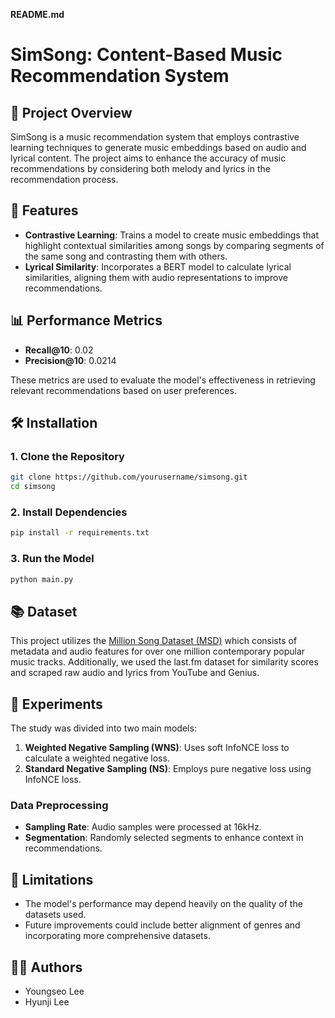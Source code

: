 **README.md**

# SimSong: Content-Based Music Recommendation System

## 📖 Project Overview
SimSong is a music recommendation system that employs contrastive learning techniques to generate music embeddings based on audio and lyrical content. The project aims to enhance the accuracy of music recommendations by considering both melody and lyrics in the recommendation process.

## 🚀 Features
- **Contrastive Learning**: Trains a model to create music embeddings that highlight contextual similarities among songs by comparing segments of the same song and contrasting them with others.
- **Lyrical Similarity**: Incorporates a BERT model to calculate lyrical similarities, aligning them with audio representations to improve recommendations.
  
## 📊 Performance Metrics
- **Recall@10**: 0.02
- **Precision@10**: 0.0214

These metrics are used to evaluate the model's effectiveness in retrieving relevant recommendations based on user preferences.

## 🛠️ Installation

### 1. Clone the Repository
```bash
git clone https://github.com/yourusername/simsong.git
cd simsong
```

### 2. Install Dependencies
```bash
pip install -r requirements.txt
```

### 3. Run the Model
```bash
python main.py
```

## 📚 Dataset
This project utilizes the [Million Song Dataset (MSD)](https://millionsongdataset.com/) which consists of metadata and audio features for over one million contemporary popular music tracks. Additionally, we used the last.fm dataset for similarity scores and scraped raw audio and lyrics from YouTube and Genius.

## 🧪 Experiments
The study was divided into two main models:
1. **Weighted Negative Sampling (WNS)**: Uses soft InfoNCE loss to calculate a weighted negative loss.
2. **Standard Negative Sampling (NS)**: Employs pure negative loss using InfoNCE loss.

### Data Preprocessing
- **Sampling Rate**: Audio samples were processed at 16kHz.
- **Segmentation**: Randomly selected segments to enhance context in recommendations.

## 🚧 Limitations
- The model's performance may depend heavily on the quality of the datasets used. 
- Future improvements could include better alignment of genres and incorporating more comprehensive datasets.

## 👨‍💻 Authors
- Youngseo Lee
- Hyunji Lee
